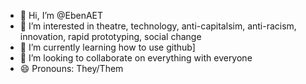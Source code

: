 - 👋 Hi, I’m @EbenAET
- 👀 I’m interested in theatre, technology, anti-capitalsim, anti-racism, innovation, rapid prototyping, social change
- 🌱 I’m currently learning how to use github]
- 💞️ I’m looking to collaborate on everything with everyone
- 😄 Pronouns: They/Them


<!---
EbenAET/EbenAET is a ✨ special ✨ repository because its `README.md` (this file) appears on your GitHub profile.
You can click the Preview link to take a look at your changes.
--->
